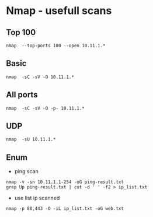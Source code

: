 # Nmap - usefull scans

## Top 100
```
nmap  --top-ports 100 --open 10.11.1.*
```

## Basic
```
nmap  -sC -sV -O 10.11.1.*
```

## All ports
```
nmap  -sC -sV -O -p- 10.11.1.*
```

## UDP
```
nmap  -sU 10.11.1.*
```

## Enum
- ping scan 
```
nmap -v -sn 10.11.1.1-254 -oG ping-result.txt 
grep Up ping-result.txt | cut -d ' ' -f2 > ip_list.txt
```

- use list ip scanned
```
nmap -p 80,443 -O -iL ip_list.txt -oG web.txt
```




